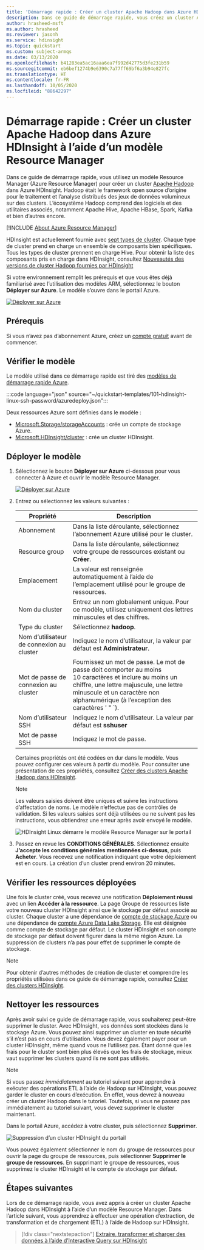 ```yaml
---
title: 'Démarrage rapide : Créer un cluster Apache Hadoop dans Azure HDInsight avec un modèle Resource Manager'
description: Dans ce guide de démarrage rapide, vous créez un cluster Apache Hadoop dans Azure HDInsight avec un modèle Resource Manager
author: hrasheed-msft
ms.author: hrasheed
ms.reviewer: jasonh
ms.service: hdinsight
ms.topic: quickstart
ms.custom: subject-armqs
ms.date: 03/13/2020
ms.openlocfilehash: b41283ea5ac16aaa6ea7f992d42775d3fe231b59
ms.sourcegitcommit: eb6bef1274b9e6390c7a77ff69bf6a3b94e827fc
ms.translationtype: HT
ms.contentlocale: fr-FR
ms.lasthandoff: 10/05/2020
ms.locfileid: "88642297"
---
```

# <a name="quickstart-create-apache-hadoop-cluster-in-azure-hdinsight-using-arm-template"></a>Démarrage rapide : Créer un cluster Apache Hadoop dans Azure HDInsight à l’aide d’un modèle Resource Manager

Dans ce guide de démarrage rapide, vous utilisez un modèle Resource Manager (Azure Resource Manager) pour créer un cluster [Apache Hadoop](./apache-hadoop-introduction.md) dans Azure HDInsight. Hadoop était le framework open source d’origine pour le traitement et l’analyse distribués des jeux de données volumineux sur des clusters. L’écosystème Hadoop comprend des logiciels et des utilitaires associés, notamment Apache Hive, Apache HBase, Spark, Kafka et bien d’autres encore.

[!INCLUDE [About Azure Resource Manager](../../../includes/resource-manager-quickstart-introduction.md)]
  
HDInsight est actuellement fournie avec [sept types de cluster](../hdinsight-overview.md#cluster-types-in-hdinsight). Chaque type de cluster prend en charge un ensemble de composants bien spécifiques. Tous les types de cluster prennent en charge Hive. Pour obtenir la liste des composants pris en charge dans HDInsight, consultez [Nouveautés des versions de cluster Hadoop fournies par HDInsight](../hdinsight-component-versioning.md)  

Si votre environnement remplit les prérequis et que vous êtes déjà familiarisé avec l’utilisation des modèles ARM, sélectionnez le bouton **Déployer sur Azure**. Le modèle s’ouvre dans le portail Azure.

[![Déployer sur Azure](../../media/template-deployments/deploy-to-azure.svg)](https://portal.azure.com/#create/Microsoft.Template/uri/https%3A%2F%2Fraw.githubusercontent.com%2FAzure%2Fazure-quickstart-templates%2Fmaster%2F101-hdinsight-linux-ssh-password%2Fazuredeploy.json)

## <a name="prerequisites"></a>Prérequis

Si vous n’avez pas d’abonnement Azure, créez un [compte gratuit](https://azure.microsoft.com/free/?WT.mc_id=A261C142F) avant de commencer.

## <a name="review-the-template"></a>Vérifier le modèle

Le modèle utilisé dans ce démarrage rapide est tiré des [modèles de démarrage rapide Azure](https://azure.microsoft.com/resources/templates/101-hdinsight-linux-ssh-password/).

:::code language="json" source="~/quickstart-templates/101-hdinsight-linux-ssh-password/azuredeploy.json":::

Deux ressources Azure sont définies dans le modèle :

* [Microsoft.Storage/storageAccounts](/azure/templates/microsoft.storage/storageaccounts) : crée un compte de stockage Azure.
* [Microsoft.HDInsight/cluster](/azure/templates/microsoft.hdinsight/clusters) : crée un cluster HDInsight.

## <a name="deploy-the-template"></a>Déployer le modèle

1. Sélectionnez le bouton **Déployer sur Azure** ci-dessous pour vous connecter à Azure et ouvrir le modèle Resource Manager.

    [![Déployer sur Azure](../../media/template-deployments/deploy-to-azure.svg)](https://portal.azure.com/#create/Microsoft.Template/uri/https%3A%2F%2Fraw.githubusercontent.com%2FAzure%2Fazure-quickstart-templates%2Fmaster%2F101-hdinsight-linux-ssh-password%2Fazuredeploy.json)

1. Entrez ou sélectionnez les valeurs suivantes :

    |Propriété  |Description  |
    |---------|---------|
    |Abonnement|Dans la liste déroulante, sélectionnez l’abonnement Azure utilisé pour le cluster.|
    |Resource group|Dans la liste déroulante, sélectionnez votre groupe de ressources existant ou **Créer**.|
    |Emplacement|La valeur est renseignée automatiquement à l’aide de l’emplacement utilisé pour le groupe de ressources.|
    |Nom du cluster|Entrez un nom globalement unique. Pour ce modèle, utilisez uniquement des lettres minuscules et des chiffres.|
    |Type du cluster | Sélectionnez **hadoop**. |
    |Nom d’utilisateur de connexion au cluster|Indiquez le nom d’utilisateur, la valeur par défaut est **Administrateur**.|
    |Mot de passe de connexion au cluster|Fournissez un mot de passe. Le mot de passe doit comporter au moins 10 caractères et inclure au moins un chiffre, une lettre majuscule, une lettre minuscule et un caractère non alphanumérique (à l’exception des caractères ' " `). |
    |Nom d’utilisateur SSH|Indiquez le nom d’utilisateur. La valeur par défaut est **sshuser**|
    |Mot de passe SSH|Indiquez le mot de passe.|

    Certaines propriétés ont été codées en dur dans le modèle.  Vous pouvez configurer ces valeurs à partir du modèle. Pour consulter une présentation de ces propriétés, consultez [Créer des clusters Apache Hadoop dans HDInsight](../hdinsight-hadoop-provision-linux-clusters.md).

    > [!NOTE]  
    > Les valeurs saisies doivent être uniques et suivre les instructions d’affectation de noms. Le modèle n’effectue pas de contrôles de validation. Si les valeurs saisies sont déjà utilisées ou ne suivent pas les instructions, vous obtiendrez une erreur après avoir envoyé le modèle.  

    ![HDInsight Linux démarre le modèle Resource Manager sur le portail](./media/apache-hadoop-linux-tutorial-get-started/hdinsight-linux-get-started-arm-template-on-portal.png "Déployer un cluster Hadoop dans HDInsight à l’aide du portail Azure et d’un modèle de gestionnaire de groupes de ressources")

1. Passez en revue les **CONDITIONS GÉNÉRALES**. Sélectionnez ensuite **J’accepte les conditions générales mentionnées ci-dessus**, puis **Acheter**. Vous recevez une notification indiquant que votre déploiement est en cours. La création d’un cluster prend environ 20 minutes.

## <a name="review-deployed-resources"></a>Vérifier les ressources déployées

Une fois le cluster créé, vous recevez une notification **Déploiement réussi** avec un lien **Accéder à la ressource**. La page Groupe de ressources liste votre nouveau cluster HDInsight ainsi que le stockage par défaut associé au cluster. Chaque cluster a une dépendance de [compte de stockage Azure](../hdinsight-hadoop-use-blob-storage.md) ou une dépendance de [compte Azure Data Lake Storage](../hdinsight-hadoop-use-data-lake-store.md). Elle est désignée comme compte de stockage par défaut. Le cluster HDInsight et son compte de stockage par défaut doivent figurer dans la même région Azure. La suppression de clusters n’a pas pour effet de supprimer le compte de stockage.

> [!NOTE]  
> Pour obtenir d’autres méthodes de création de cluster et comprendre les propriétés utilisées dans ce guide de démarrage rapide, consultez [Créer des clusters HDInsight](../hdinsight-hadoop-provision-linux-clusters.md).

## <a name="clean-up-resources"></a>Nettoyer les ressources

Après avoir suivi ce guide de démarrage rapide, vous souhaiterez peut-être supprimer le cluster. Avec HDInsight, vos données sont stockées dans le stockage Azure. Vous pouvez ainsi supprimer un cluster en toute sécurité s’il n’est pas en cours d’utilisation. Vous devez également payer pour un cluster HDInsight, même quand vous ne l’utilisez pas. Étant donné que les frais pour le cluster sont bien plus élevés que les frais de stockage, mieux vaut supprimer les clusters quand ils ne sont pas utilisés.

> [!NOTE]  
> Si vous passez *immédiatement* au tutoriel suivant pour apprendre à exécuter des opérations ETL à l’aide de Hadoop sur HDInsight, vous pouvez garder le cluster en cours d’exécution. En effet, vous devrez à nouveau créer un cluster Hadoop dans le tutoriel. Toutefois, si vous ne passez pas immédiatement au tutoriel suivant, vous devez supprimer le cluster maintenant.

Dans le portail Azure, accédez à votre cluster, puis sélectionnez **Supprimer**.

![Suppression d’un cluster HDInsight du portail](./media/apache-hadoop-linux-tutorial-get-started/hdinsight-delete-cluster.png "Suppression d’un cluster HDInsight du portail")

Vous pouvez également sélectionner le nom du groupe de ressources pour ouvrir la page du groupe de ressources, puis sélectionner **Supprimer le groupe de ressources**. En supprimant le groupe de ressources, vous supprimez le cluster HDInsight et le compte de stockage par défaut.

## <a name="next-steps"></a>Étapes suivantes

Lors de ce démarrage rapide, vous avez appris à créer un cluster Apache Hadoop dans HDInsight à l’aide d’un modèle Resource Manager. Dans l’article suivant, vous apprendrez à effectuer une opération d’extraction, de transformation et de chargement (ETL) à l’aide de Hadoop sur HDInsight.

> [!div class="nextstepaction"]
> [Extraire, transformer et charger des données à l’aide d’Interactive Query sur HDInsight](../interactive-query/interactive-query-tutorial-analyze-flight-data.md)

